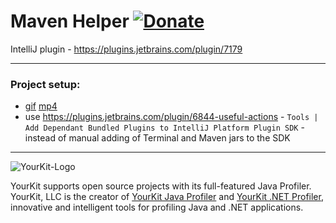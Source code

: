Maven Helper  [![Donate][badge-paypal-img]][badge-paypal]
==================
IntelliJ plugin - https://plugins.jetbrains.com/plugin/7179 

---
### Project setup:
- [gif](projectSetup.gif) [mp4](https://mega.nz/#!HupmEChL!zMlxvYjuR3qjnyZnHuvPn6E3BC2aU1VBX_vkB7_cEWs)
- use https://plugins.jetbrains.com/plugin/6844-useful-actions -  `Tools | Add Dependant Bundled Plugins to IntelliJ Platform Plugin SDK`  - instead of manual adding of Terminal and Maven jars to the SDK

------
![YourKit-Logo](https://www.yourkit.com/images/yklogo.png)

YourKit supports open source projects with its full-featured Java Profiler.
YourKit, LLC is the creator of [YourKit Java Profiler](https://www.yourkit.com/java/profiler/)
and [YourKit .NET Profiler](https://www.yourkit.com/.net/profiler/),
innovative and intelligent tools for profiling Java and .NET applications.


[badge-paypal-img]:       https://img.shields.io/badge/donate-paypal-green.svg
[badge-paypal]:           https://www.paypal.me/VojtechKrasa
